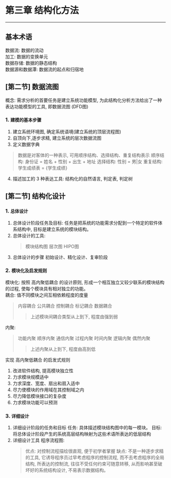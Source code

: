 # 第三章 结构化方法 
---
##  基本术语
数据流: 数据的流动  
加工: 数据的变换单元  
数据存储: 数据的静态结构  
数据源和数据潭: 数据流的起点和归宿地

## [第二节] 数据流图
概念: 需求分析的首要任务是建立系统功能模型, 为此结构化分析方法给出了一种表达功能模型的工具, 即数据流图 (DFD图)
### 1. `建模的基本步骤`
1. 建立系统环境图, 确定系统语境(建立系统的顶层流程图)
2. 自顶向下,逐步求精, 建立系统的层次数据流图
3. 定义数据字典
> 数据是对客体的一种表示, 可用顺序结构、选择结构、重复结构表示
> 顺序结构: 身份证 = 姓名 + 性别 + 出生 + 地址
> 选择结构: 性别 = 男|女
> 重复结构: 学生成绩表 = {学生成绩}
4. 描述加工的 3 种表达工具: 结构化的自然语言, 判定表, 判定树

## [第二节] 结构化设计
### 1. `总体设计`
1. 总体设计阶段任务及目标: 任务是把系统的功能需求分配到一个特定的软件体系结构中, 目标是建立系统的模块结构。
2. 总体设计的工具:
    > 模块结构图
    > 层次图
    > HIPO图
3. 总体设计的步骤
初始设计、精化设计、复审阶段

### 2. `模块化及启发规则`
模块化: 按照 高内聚低耦合 的设计原则, 形成一个相互独立又较少联系的模块结构的过程, 使每个模块具有相对独立的功能。  
耦合: 值不同模块之间互相依赖程度的度量
> 内容耦合
> 公共耦合
> 控制耦合
> 标记耦合
> 数据耦合
>> 上述模块间耦合类型从上到下, 程度由强到弱

内聚:
> 功能内聚
> 顺序内聚
> 通信内聚
> 过程内聚
> 时间内聚
> 逻辑内聚
> 偶然内聚
>> 上述内聚从上到下, 程度由高到低

实现 高内聚低耦合 的启发式规则  
1. 改进软件结构, 提高模块独立性
2. 力求模块规模适中
3. 力求深度、宽度、扇出和扇入适中
4. 尽力使模块的作用域在其控制域之内
5. 尽力降低模块接口的复杂度
6. 力求模块功能可以预测

### 3. `详细设计`
1. 详细设计阶段的任务和目标
    任务: 具体描述模块结构图中的每一模块。
    目标: 将总体设计阶段产生的系统高层结构映射为这些术语所表达的低层结构
2. 详细设计工具
程序流程图:
    > 优点: 对控制流程描绘很直观, 便于初学者掌握
    > 缺点: 不是一种逐步求精的工具, 它诱导程序员过早考虑程序的控制流程, 而不去考虑程序的全局结构, 所表达的控制流, 往往不受任何约束可随意转移, 从而影响甚至破坏好的系统结构设计, 不易表示数据结构。
